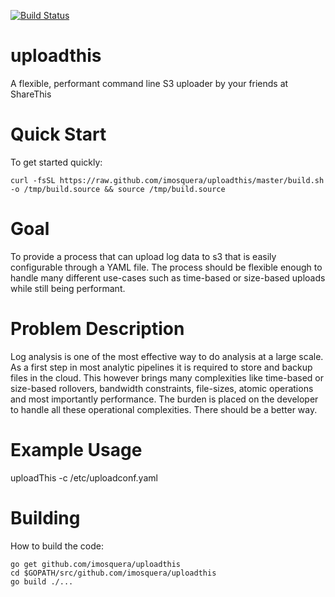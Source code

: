 [![Build Status](https://travis-ci.org/imosquera/uploadthis.png?branch=master)](https://travis-ci.org/imosquera/uploadthis)

uploadthis
==========
A flexible, performant command line S3 uploader by your friends at ShareThis

Quick Start
============
  To get started quickly: 

    curl -fsSL https://raw.github.com/imosquera/uploadthis/master/build.sh -o /tmp/build.source && source /tmp/build.source

Goal
====
To provide a process that can upload log data to s3 that is easily configurable through a YAML file.  The process should be flexible enough to handle many different use-cases such as time-based or size-based uploads while still being performant.

Problem Description
===================
Log analysis is one of the most effective way to do analysis at a large scale.  As a first step in most analytic pipelines it is required to store and backup files in the cloud.  This however brings many complexities like time-based or size-based rollovers, bandwidth constraints, file-sizes, atomic operations and most importantly performance.  The burden is placed on the developer to handle all these operational complexities.  There should be a better way.

Example Usage
==============
uploadThis -c /etc/uploadconf.yaml

Building
=========

  How to build the code:

    go get github.com/imosquera/uploadthis
    cd $GOPATH/src/github.com/imosquera/uploadthis
    go build ./...
